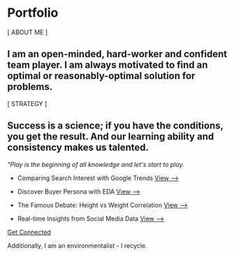 # Portfolio
[ ABOUT ME ]
## I am an open-minded, hard-worker and confident team player. I am always motivated to find an optimal or reasonably-optimal solution for problems.

[ STRATEGY ]
## Success is a science; if you have the conditions, you get the result. And our learning ability and consistency makes us talented.
<em> "Play is the beginning of all knowledge and let's start to play. </em>


* Comparing Search Interest with Google Trends
[View -->](https://github.com/erkanmalcokcom/Portfolio/blob/master/Comparing%20Search%20Interest%20with%20Google%20Trends/notebook.ipynb)

* Discover Buyer Persona with EDA
[View -->](https://github.com/erkanmalcokcom/Portfolio/blob/master/Discover%20Buyer%20Persona%20with%20EDA/discovering-buyer-persona-with-eda.ipynb)

* The Famous Debate: Height vs Weight Correlation
[View -->](https://github.com/erkanmalcokcom/Portfolio/blob/master/Height%20vs%20Weight/the-famous-correlation-height-vs-weight.ipynb)

* Real-time Insights from Social Media Data
[View -->](https://github.com/erkanmalcokcom/Portfolio/blob/master/Real-time%20Insights%20from%20Social%20Media%20Data/notebook.ipynb)

[Get Connected](https://www.linkedin.com/in/erkanmalcok/)

Additionally, I am an environmentalist - I recycle.
